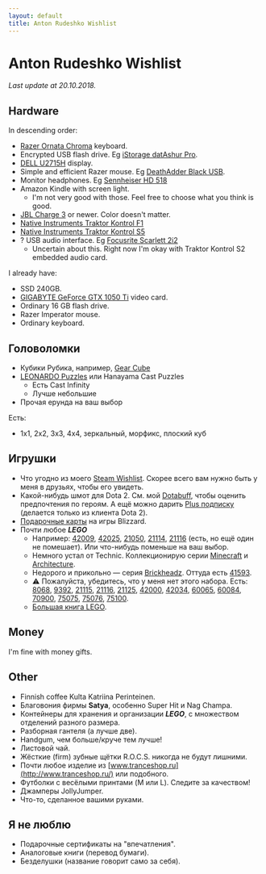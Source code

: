```yaml
---
layout: default
title: Anton Rudeshko Wishlist
---
```


# Anton Rudeshko Wishlist

*Last update at 20.10.2018.*

## Hardware

In descending order:

  * [Razer Ornata Chroma][ornata] keyboard.
  * Encrypted USB flash drive. Eg [iStorage datAshur Pro][encrypted-flash].
  * [DELL U2715H][dell] display.
  * Simple and efficient Razer mouse. Eg [DeathAdder Black USB][deathadder].
  * Monitor headphones. Eg [Sennheiser HD 518][hd-518]
  * Amazon Kindle with screen light.
    * I'm not very good with those. Feel free to choose what you think is good.
  * [JBL Charge 3][jbl] or newer. Color doesn't matter.
  * [Native Instruments Traktor Kontrol F1][ni-kontrol-f1]
  * [Native Instruments Traktor Kontrol S5][ni-kontrol-s5]
  * ? USB audio interface. Eg [Focusrite Scarlett 2i2][focusrite]
    * Uncertain about this. Right now I'm okay with Traktor Kontrol S2 embedded audio card.

[ornata]: https://market.yandex.ru/product/1721707174
[encrypted-flash]: https://market.yandex.ru/product/13832438
[dell]: https://market.yandex.ru/product/11131926
[deathadder]: https://market.yandex.ru/product/989481
[hd-518]: https://market.yandex.ru/product/6516805
[jbl]: https://market.yandex.ru/product/13925684
[ni-kontrol-s5]: http://www.native-instruments.com/en/products/traktor/dj-controllers/traktor-kontrol-s5/
[ni-kontrol-f1]: http://www.native-instruments.com/en/products/traktor/dj-controllers/traktor-kontrol-f1/
[focusrite]: http://market.yandex.ru/model.xml?modelid=7754997&hid=91027

I already have:

  * SSD 240GB.
  * [GIGABYTE GeForce GTX 1050 Ti][gigabyte-vc] video card.
  * Ordinary 16 GB flash drive.
  * Razer Imperator mouse.
  * Ordinary keyboard.

[gigabyte-vc]: https://market.yandex.ru/product/1712062089

## Головоломки

  * Кубики Рубика, например, [Gear Cube](http://playlab.ru/toys/mefferts/gear-cube/)
  * [LEONARDO Puzzles](http://www.leonardo-puzzles.com/) или Hanayama Cast Puzzles
    * Есть Cast Infinity
    * Лучше небольшие
  * Прочая ерунда на ваш выбор

Есть:

  * 1x1, 2x2, 3x3, 4x4, зеркальный, морфикс, плоский куб

## Игрушки

  * Что угодно из моего [Steam Wishlist][steam]. Скорее всего вам нужно быть у меня в друзьях, чтобы его увидеть.
  * Какой-нибудь шмот для Dota 2. См. мой [Dotabuff][dotabuff], чтобы оценить предпочтения по героям. А ещё можно дарить [Plus подписку][dota2plus] (делается только из клиента Dota 2).
  * [Подарочные карты][blizzard-giftcards] на игры Blizzard.
  * Почти любое ***LEGO***
    * Например: [42009][42009], [42025][42025], [21050][21050], [21114][21114], [21116][21116] (есть, но ещё один не помешает). Или что-нибудь поменьше на ваш выбор.
    * Немного устал от Technic. Коллекционирую серии [Minecraft][lego-minecraft] и [Architecture][lego-architecture].
    * Недорого и прикольно — серия [Brickheadz][lego-brickheadz]. Оттуда есть [41593][41593].
    * ⚠️ Пожалуйста, убедитесь, что у меня нет этого набора. Есть: [8068][8068], [9392][9392], [21115][21115], [21116][21116], [21125][21125], [42000][42000], [42034][42034], [60065][60065], [60084][60084], [70900][70900], [75075][75075], [75076][75076], [75100][75100].
    * [Большая книга LEGO][lego-big].

[steam]: http://steamcommunity.com/id/Tesla404/wishlist
[dotabuff]: https://www.dotabuff.com/players/55714886
[dota2plus]: https://www.dota2.com/plus
[blizzard-giftcards]: https://giftcards.blizzard.com/

[8068]: https://shop.lego.com/en-US/Rescue-Helicopter-8068
[9392]: https://shop.lego.com/en-US/Quad-Bike-9392
[21050]: https://shop.lego.com/en-US/Studio-21050
[21114]: https://shop.lego.com/en-US/The-Farm-21114
[21115]: https://shop.lego.com/en-US/The-First-Night-21115
[21116]: https://shop.lego.com/en-US/Crafting-Box-21116
[21125]: https://shop.lego.com/en-US/The-Jungle-Tree-House-21125
[42000]: https://shop.lego.com/en-US/Racer-42000
[42009]: https://shop.lego.com/en-US/Mobile-Crane-MK-II-42009
[42025]: https://shop.lego.com/en-US/Cargo-Plane-42025
[42034]: https://shop.lego.com/en-US/Quad-Bike-42034
[41593]: https://shop.lego.com/en-US/Captain-Jack-Sparrow-41593
[60065]: https://shop.lego.com/en-US/ATV-Patrol-60065
[60084]: https://shop.lego.com/en-US/Racing-Bike-Transporter-60084
[70900]: https://shop.lego.com/en-US/The-Joker-Balloon-Escape-70900
[75075]: https://shop.lego.com/en-US/AT-AT-75075
[75076]: https://shop.lego.com/en-US/Republic-Gunship-75076
[75100]: https://shop.lego.com/en-US/First-Order-Snowspeeder-75100

[lego-brickheadz]: https://shop.lego.com/en-US/Brickheadz-sets
[lego-minecraft]: https://shop.lego.com/en-US/Minecraft-ByTheme
[lego-architecture]: https://shop.lego.com/en-US/Architecture-ByTheme
[lego-big]: http://www.mann-ivanov-ferber.ru/books/paperbook/unofficial-lego-builders-guide/

## Money

I'm fine with money gifts.

## Other

  * Finnish coffee Kulta Katriina Perinteinen.
  * Благовония фирмы **Satya**, особенно Super Hit и Nag Champa.
  * Контейнеры для хранения и организации ***LEGO***, с множеством отделений разного размера.
  * Разборная гантеля (а лучше две).
  * Handgum, чем больше/круче тем лучше!
  * Листовой чай.
  * Жёсткие (firm) зубные щётки R.O.C.S. никогда не будут лишними.
  * Почти любое изделие из [www.tranceshop.ru](http://www.tranceshop.ru/) или подобного.
  * Футболки с весёлыми принтами (M или L). Следите за качеством!
  * Джамперы JollyJumper.
  * Что-то, сделанное вашими руками.

## Я не люблю

  * Подарочные сертификаты на "впечатления".
  * Аналоговые книги (перевод бумаги).
  * Безделушки (название говорит само за себя).
